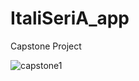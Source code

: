 # ItaliSeriA_app
Capstone Project



![capstone1](https://user-images.githubusercontent.com/68908992/145242602-7091629c-56ab-4df7-b7f1-0efacfb6154d.gif)
